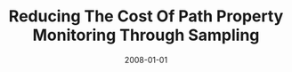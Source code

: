 ---
title: "Reducing The Cost Of Path Property Monitoring Through Sampling"
date: 2008-01-01
venue: "23rd IEEE/ACM International Conference on Automated Software Engineering (ASE 2008), 15-19 September 2008, L'Aquila, Italy"
paperurl: https://doi.org/10.1109/ASE.2008.33
authors: "Matthew B Dwyer, Madeline Diep and Sebastian G Elbaum"
awards: ""
---